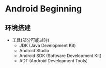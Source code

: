 # Android Beginning

## 环境搭建
* 工具(部分可能过时)
  * JDK (Java Development Kit)
  * Android Studio
  * Android SDK (Software Development Kit)
  * ADT (Android Development Tools)

